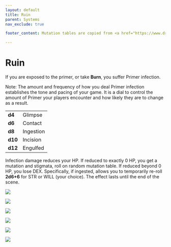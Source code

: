 ```yaml
---
layout: default
title: Ruin
parent: Systems
nav_exclude: true

footer_content: Mutation tables are copied from <a href="https://www.drivethrurpg.com/en/product/115703/the-metamorphica-classic-edition">The Metamorphica (Classic Edition)</a> for private use only. The PDF can be acquired as PWYW for descriptions on each mutation.

---
```


# Ruin

If you are exposed to the primer, or take **Burn**, you suffer Primer infection.

Note:
The amount and frequency of how you deal Primer infection establishes the tone and pacing of your game.
It is a dial to control the amount of Primer your players encounter and how likely they are to change as a result.

|         |           |
| ------- | --------- |
| **d4**  | Glimpse   |
| **d6**  | Contact   |
| **d8**  | Ingestion |
| **d10** | Incision  |
| **d12** | Engulfed  |

Infection damage reduces your HP.
If reduced to exactly 0 HP, you get a mutation and stigmata, roll on random mutation table.
If reduced beyond 0 HP, you lose DEX.
Specifically, if ingested, allows you to temporarily re-roll **2d6+6** for STR or WILL (your choice).
The effect lasts until the end of the scene.


![](https://i.imgur.com/SUoem6s.png)

![](https://i.imgur.com/WGmajjr.png)

![](https://i.imgur.com/3xXstMw.png)

![](https://i.imgur.com/mPrY7uJ.png)

![](https://i.imgur.com/6ljhho5.png)

![](https://i.imgur.com/3kiIhIz.png)

